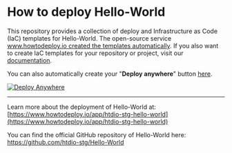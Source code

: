 # How to deploy Hello-World
This repository provides a collection of deploy and Infrastructure as Code (IaC) templates for Hello-World. The open-source service [www.howtodeploy.io created the templates automatically](https://www.howtodeploy.io/app/htdio-stg-hello-world). If you also want to create IaC templates for your repository or project, visit our [documentation](https://www.howtodeploy.io/documentation).

You can also automatically create your "**Deploy anywhere**" button [here](https://www.howtodeploy.io/deploy-button).

[![Deploy Anywhere](https://cdn.howtodeploy.io/images/button/howtodeploy-button.webp)](https://www.howtodeploy.io/app/htdio-stg-hello-world)

----

Learn more about the deployment of Hello-World at: [https://www.howtodeploy.io/app/htdio-stg-hello-world](https://www.howtodeploy.io/app/htdio-stg-hello-world)

You can find the official GitHub repository of Hello-World here: https://github.com/htdio-stg/Hello-World

